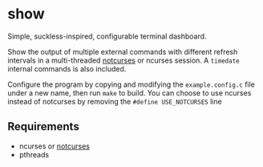 
# show

Simple, suckless-inspired, configurable terminal dashboard.

Show the output of multiple external commands with different refresh intervals in a multi-threaded [notcurses](https://github.com/dankamongmen/notcurses) or ncurses session.
A `timedate` internal commands is also included.

Configure the program by copying and modifying the `example.config.c` file under a new name, then run `make` to build.
You can choose to use ncurses instead of notcurses by removing the `#define USE_NOTCURSES` line

## Requirements

+ ncurses or [notcurses](https://github.com/dankamongmen/notcurses)
+ pthreads
